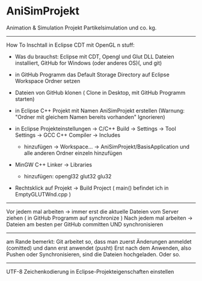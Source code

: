 ﻿AniSimProjekt
=====================

Animation & Simulation Projekt
Partikelsimulation und co. kg.

________________________________

How To Inschtall in Eclipse CDT mit OpenGL n stuff:

+ Was du brauchst: Eclipse mit CDT, Opengl und Glut DLL Dateien installiert, GitHub for Windows (oder anderes OS)(, und git)

+ in GitHub Programm das Default Storage Directory auf Eclipse Workspace Ordner setzen
+ Dateien von GitHub klonen ( Clone in Desktop, mit GitHub Programm starten)
+ in Eclipse C++ Projekt mit Namen AniSimProjekt erstellen (Warnung: "Ordner mit gleichem Namen bereits vorhanden" Ignorieren)
+ in Eclipse Projekteinstellungen -> C/C++ Build -> Settings -> Tool Settings -> GCC C++ Compiler -> Includes
  - hinzufügen -> Workspace... -> AniSimProjekt/BasisApplication und alle anderen Ordner einzeln hinzufügen
+ MinGW C++ Linker -> Libraries 
  - hinzufügen: opengl32
                glut32
                glu32
+ Rechtsklick auf Projekt -> Build Project ( main() befindet ich in EmptyGLUTWnd.cpp )

________________________________

Vor jedem mal arbeiten -> immer erst die aktuelle Dateien vom Server ziehen ( in GitHub Programm auf synchronize )
Nach jedem mal arbeiten -> Dateien am besten per GitHub committen UND synchronisieren

________________________________

am Rande bemerkt: Git arbeitet so, dass man zuerst Änderungen anmeldet (comitted) und dann erst anwendet (pusht)
Erst nach dem Anwenden, also Pushen oder Synchronisieren, sind die Dateien hochgeladen. Oder so.

________________________________

UTF-8 Zeichenkodierung in Eclipse-Projekteigenschaften einstellen
